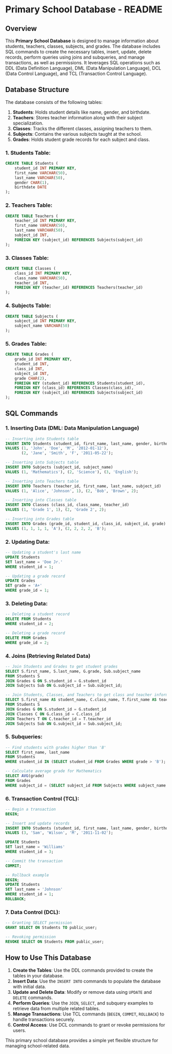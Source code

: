 # Primary School Database - README

## Overview

This **Primary School Database** is designed to manage information about students, teachers, classes, subjects, and grades. The database includes SQL commands to create the necessary tables, insert, update, delete records, perform queries using joins and subqueries, and manage transactions, as well as permissions. It leverages SQL operations such as DDL (Data Definition Language), DML (Data Manipulation Language), DCL (Data Control Language), and TCL (Transaction Control Language).

## Database Structure

The database consists of the following tables:

1. **Students**: Holds student details like name, gender, and birthdate.
2. **Teachers**: Stores teacher information along with their subject specialization.
3. **Classes**: Tracks the different classes, assigning teachers to them.
4. **Subjects**: Contains the various subjects taught at the school.
5. **Grades**: Holds student grade records for each subject and class.

### 1. **Students Table**:
```sql
CREATE TABLE Students (
    student_id INT PRIMARY KEY,
    first_name VARCHAR(50),
    last_name VARCHAR(50),
    gender CHAR(1),
    birthdate DATE
);
```

### 2. **Teachers Table**:
```sql
CREATE TABLE Teachers (
    teacher_id INT PRIMARY KEY,
    first_name VARCHAR(50),
    last_name VARCHAR(50),
    subject_id INT,
    FOREIGN KEY (subject_id) REFERENCES Subjects(subject_id)
);
```

### 3. **Classes Table**:
```sql
CREATE TABLE Classes (
    class_id INT PRIMARY KEY,
    class_name VARCHAR(50),
    teacher_id INT,
    FOREIGN KEY (teacher_id) REFERENCES Teachers(teacher_id)
);
```

### 4. **Subjects Table**:
```sql
CREATE TABLE Subjects (
    subject_id INT PRIMARY KEY,
    subject_name VARCHAR(50)
);
```

### 5. **Grades Table**:
```sql
CREATE TABLE Grades (
    grade_id INT PRIMARY KEY,
    student_id INT,
    class_id INT,
    subject_id INT,
    grade CHAR(2),
    FOREIGN KEY (student_id) REFERENCES Students(student_id),
    FOREIGN KEY (class_id) REFERENCES Classes(class_id),
    FOREIGN KEY (subject_id) REFERENCES Subjects(subject_id)
);
```

## SQL Commands

### 1. **Inserting Data** (DML: Data Manipulation Language)
```sql
-- Inserting into Students table
INSERT INTO Students (student_id, first_name, last_name, gender, birthdate)
VALUES (1, 'John', 'Doe', 'M', '2012-01-12'),
       (2, 'Jane', 'Smith', 'F', '2011-05-22');

-- Inserting into Subjects table
INSERT INTO Subjects (subject_id, subject_name)
VALUES (1, 'Mathematics'), (2, 'Science'), (3, 'English');

-- Inserting into Teachers table
INSERT INTO Teachers (teacher_id, first_name, last_name, subject_id)
VALUES (1, 'Alice', 'Johnson', 1), (2, 'Bob', 'Brown', 2);

-- Inserting into Classes table
INSERT INTO Classes (class_id, class_name, teacher_id)
VALUES (1, 'Grade 1', 1), (2, 'Grade 2', 2);

-- Inserting into Grades table
INSERT INTO Grades (grade_id, student_id, class_id, subject_id, grade)
VALUES (1, 1, 1, 1, 'A'), (2, 2, 2, 2, 'B');
```

### 2. **Updating Data**:
```sql
-- Updating a student's last name
UPDATE Students
SET last_name = 'Doe Jr.'
WHERE student_id = 1;

-- Updating a grade record
UPDATE Grades
SET grade = 'A+'
WHERE grade_id = 1;
```

### 3. **Deleting Data**:
```sql
-- Deleting a student record
DELETE FROM Students
WHERE student_id = 2;

-- Deleting a grade record
DELETE FROM Grades
WHERE grade_id = 2;
```

### 4. **Joins** (Retrieving Related Data)
```sql
-- Join Students and Grades to get student grades
SELECT S.first_name, S.last_name, G.grade, Sub.subject_name
FROM Students S
JOIN Grades G ON S.student_id = G.student_id
JOIN Subjects Sub ON G.subject_id = Sub.subject_id;

-- Join Students, Classes, and Teachers to get class and teacher information
SELECT S.first_name AS student_name, C.class_name, T.first_name AS teacher_name, Sub.subject_name
FROM Students S
JOIN Grades G ON S.student_id = G.student_id
JOIN Classes C ON G.class_id = C.class_id
JOIN Teachers T ON C.teacher_id = T.teacher_id
JOIN Subjects Sub ON G.subject_id = Sub.subject_id;
```

### 5. **Subqueries**:
```sql
-- Find students with grades higher than 'B'
SELECT first_name, last_name 
FROM Students 
WHERE student_id IN (SELECT student_id FROM Grades WHERE grade > 'B');

-- Calculate average grade for Mathematics
SELECT AVG(grade)
FROM Grades
WHERE subject_id = (SELECT subject_id FROM Subjects WHERE subject_name = 'Mathematics');
```

### 6. **Transaction Control (TCL)**:
```sql
-- Begin a transaction
BEGIN;

-- Insert and update records
INSERT INTO Students (student_id, first_name, last_name, gender, birthdate)
VALUES (3, 'Sam', 'Wilson', 'M', '2011-11-02');

UPDATE Students
SET last_name = 'Williams'
WHERE student_id = 3;

-- Commit the transaction
COMMIT;

-- Rollback example
BEGIN;
UPDATE Students
SET last_name = 'Johnson'
WHERE student_id = 1;
ROLLBACK;
```

### 7. **Data Control (DCL)**:
```sql
-- Granting SELECT permission
GRANT SELECT ON Students TO public_user;

-- Revoking permission
REVOKE SELECT ON Students FROM public_user;
```

## How to Use This Database

1. **Create the Tables**: Use the DDL commands provided to create the tables in your database.
2. **Insert Data**: Use the `INSERT INTO` commands to populate the database with initial data.
3. **Update and Delete Data**: Modify or remove data using `UPDATE` and `DELETE` commands.
4. **Perform Queries**: Use the `JOIN`, `SELECT`, and subquery examples to retrieve data from multiple related tables.
5. **Manage Transactions**: Use TCL commands (`BEGIN`, `COMMIT`, `ROLLBACK`) to handle transactions securely.
6. **Control Access**: Use DCL commands to grant or revoke permissions for users.

This primary school database provides a simple yet flexible structure for managing school-related data.
